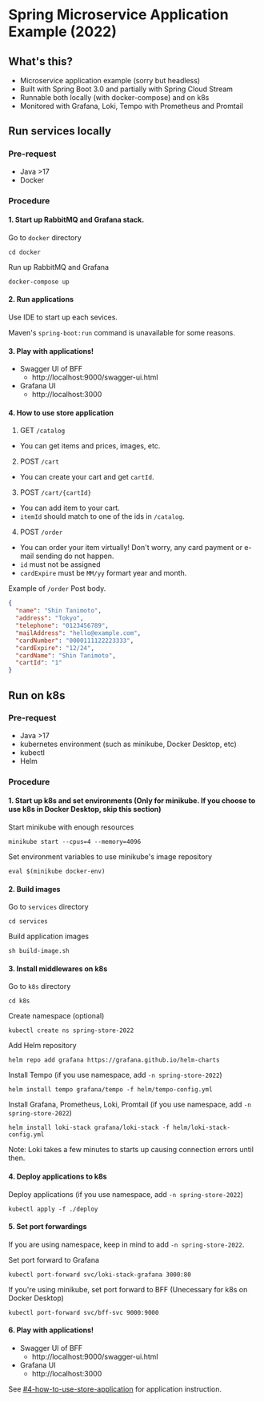 # Spring Microservice Application Example (2022)

## What's this?

- Microservice application example (sorry but headless)
- Built with Spring Boot 3.0 and partially with Spring Cloud Stream
- Runnable both locally (with docker-compose) and on k8s
- Monitored with Grafana, Loki, Tempo with Prometheus and Promtail

## Run services locally

### Pre-request

- Java >17
- Docker

### Procedure

#### 1. Start up RabbitMQ and Grafana stack.

Go to `docker` directory
```
cd docker
```

Run up RabbitMQ and Grafana
```
docker-compose up
```

#### 2. Run applications

Use IDE to start up each sevices.

Maven's `spring-boot:run` command is unavailable for some reasons.

#### 3. Play with applications!

- Swagger UI of BFF
  - http://localhost:9000/swagger-ui.html
- Grafana UI
  - http://localhost:3000

#### 4. How to use store application

1. GET `/catalog`
  - You can get items and prices, images, etc.
2. POST `/cart`
  - You can create your cart and get `cartId`.
3. POST `/cart/{cartId}`
  - You can add item to your cart.
  - `itemId` should match to one of the ids in `/catalog`.
4. POST `/order`
  - You can order your item virtually! Don't worry, any card payment or e-mail sending do not happen.
  - `id` must not be assigned
  - `cardExpire` must be `MM/yy` formart year and month.

Example of `/order` Post body.
```json
{
  "name": "Shin Tanimoto",
  "address": "Tokyo",
  "telephone": "0123456789",
  "mailAddress": "hello@example.com",
  "cardNumber": "0000111122223333",
  "cardExpire": "12/24",
  "cardName": "Shin Tanimoto",
  "cartId": "1"
}
```

## Run on k8s

### Pre-request

- Java >17
- kubernetes environment (such as minikube, Docker Desktop, etc)
- kubectl
- Helm

### Procedure

#### 1. Start up k8s and set environments (Only for minikube. If you choose to use k8s in Docker Desktop, skip this section)

Start minikube with enough resources
```
minikube start --cpus=4 --memory=4096
```

Set environment variables to use minikube's image repository
```
eval $(minikube docker-env)
```

#### 2. Build images

Go to `services` directory
```
cd services
```

Build application images
```
sh build-image.sh
```

#### 3. Install middlewares on k8s

Go to `k8s` directory
```
cd k8s
```

Create namespace (optional)
```
kubectl create ns spring-store-2022
```

Add Helm repository
```
helm repo add grafana https://grafana.github.io/helm-charts
```

Install Tempo (if you use namespace, add `-n spring-store-2022`)
```
helm install tempo grafana/tempo -f helm/tempo-config.yml
```

Install Grafana, Prometheus, Loki, Promtail (if you use namespace, add `-n spring-store-2022`)
```
helm install loki-stack grafana/loki-stack -f helm/loki-stack-config.yml
```

Note: Loki takes a few minutes to starts up causing connection errors until then.

#### 4. Deploy applications to k8s

Deploy applications (if you use namespace, add `-n spring-store-2022`)
```
kubectl apply -f ./deploy
```

#### 5. Set port forwardings

If you are using namespace, keep in mind to add `-n spring-store-2022`.

Set port forward to Grafana
```
kubectl port-forward svc/loki-stack-grafana 3000:80
```

If you're using minikube, set port forward to BFF (Unecessary for k8s on Docker Desktop)
```
kubectl port-forward svc/bff-svc 9000:9000
```

#### 6. Play with applications!

- Swagger UI of BFF
  - http://localhost:9000/swagger-ui.html
- Grafana UI
  - http://localhost:3000

See [#4-how-to-use-store-application](#4-how-to-use-store-application) for application instruction.
